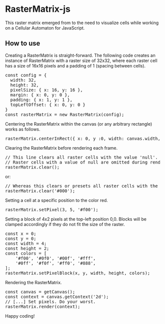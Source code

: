 # RasterMatrix-js

This raster matrix emerged from to the need to visualize cells while working on a Cellular Automaton for JavaScript.

## How to use

Creating a RasterMatrix is straight-forward. The following code creates an instance of RasterMatrix with a raster size of 32x32, where each raster cell has a size of 16x16 pixels and a padding of 1 (spacing between cells).
<pre>
const config = {
  width: 32,
  height: 32,
  pixelSize: { x: 16, y: 16 },
  margin: { x: 0, y: 0 },
  padding: { x: 1, y: 1 },
  topLeftOffset: { x: 0, y: 0 }
}
const rasterMatrix = new RasterMatrix(config);
</pre>

Centering the RasterMatrix within the canvas (or any arbitrary rectangle) works as follows.
<pre>
rasterMatrix.centerInRect({ x: 0, y :0, width: canvas.width, height: canvas.height });
</pre>

Clearing the RasterMatrix before rendering each frame.
<pre>
// This line clears all raster cells with the value 'null'.
// Raster cells with a value of null are omitted during rendering.
rasterMatrix.clear();
</pre>
or:
<pre>
// Whereas this clears or presets all raster cells with the color black:
rasterMatrix.clear('#000');
</pre>

Setting a cell at a specific position to the color red.
<pre>
rasterMatrix.setPixel(3, 5, '#f00');
</pre>

Setting a block of 4x2 pixels at the top-left position 0,0. Blocks will be clamped accordingly if they do not fit the size of the raster.
<pre>
const x = 0;
const y = 0;
const width = 4;
const height = 2;
const colors = [
    '#f00', '#0f0', '#00f', '#fff',
    '#0ff', '#f0f', '#ff0', '#888',
];
rasterMatrix.setPixelBlock(x, y, width, height, colors);
</pre>

Rendering the RasterMatrix.
<pre>
const canvas = getCanvas();
const context = canvas.getContext('2d');
// [...] Set pixels. Do your worst.
rasterMatrix.render(context);
</pre>

Happy coding!

